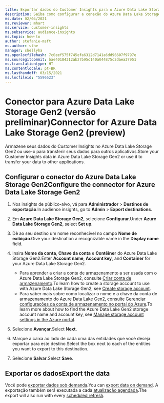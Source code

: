 ```yaml
---
title: Exportar dados do Customer Insights para o Azure Data Lake Storage Gen2
description: Saiba como configurar a conexão do Azure Data Lake Storage Gen2.
ms.date: 02/04/2021
ms.reviewer: mhart
ms.service: customer-insights
ms.subservice: audience-insights
ms.topic: how-to
author: stefanie-msft
ms.author: sthe
manager: shellyha
ms.openlocfilehash: 7c0eef575f745efa6312d7141a6dd96607f9797e
ms.sourcegitcommit: bae40184312ab27b95c140a044875c2daea37951
ms.translationtype: HT
ms.contentlocale: pt-BR
ms.lasthandoff: 03/15/2021
ms.locfileid: "5596623"
---
```

# <a name="connector-for-azure-data-lake-storage-gen2-preview"></a><span data-ttu-id="f2b47-103">Conector para Azure Data Lake Storage Gen2 (versão preliminar)</span><span class="sxs-lookup"><span data-stu-id="f2b47-103">Connector for Azure Data Lake Storage Gen2 (preview)</span></span>

<span data-ttu-id="f2b47-104">Armazene seus dados do Customer Insights no Azure Data Lake Storage Gen2 ou use-o para transferir seus dados para outros aplicativos.</span><span class="sxs-lookup"><span data-stu-id="f2b47-104">Store your Customer Insights data in Azure Data Lake Storage Gen2 or use it to transfer your data to other applications.</span></span>

## <a name="configure-the-connector-for-azure-data-lake-storage-gen2"></a><span data-ttu-id="f2b47-105">Configurar o conector do Azure Data Lake Storage Gen2</span><span class="sxs-lookup"><span data-stu-id="f2b47-105">Configure the connector for Azure Data Lake Storage Gen2</span></span>

1. <span data-ttu-id="f2b47-106">Nos insights de público-alvo, vá para **Administrador** > **Destinos de exportação**.</span><span class="sxs-lookup"><span data-stu-id="f2b47-106">In audience insights, go to **Admin** > **Export destinations**.</span></span>

1. <span data-ttu-id="f2b47-107">Em **Azure Data Lake Storage Gen2**, selecione **Configurar**.</span><span class="sxs-lookup"><span data-stu-id="f2b47-107">Under **Azure Data Lake Storage Gen2**, select **Set up**.</span></span>

1. <span data-ttu-id="f2b47-108">Dê ao seu destino um nome reconhecível no campo **Nome de exibição**.</span><span class="sxs-lookup"><span data-stu-id="f2b47-108">Give your destination a recognizable name in the **Display name** field.</span></span>

1. <span data-ttu-id="f2b47-109">Insira **Nome da conta**, **Chave da conta** e **Contêiner** do Azure Data Lake Storage Gen2.</span><span class="sxs-lookup"><span data-stu-id="f2b47-109">Enter **Account name**, **Account key**, and **Container** for your Azure Data Lake Storage Gen2.</span></span>
    - <span data-ttu-id="f2b47-110">Para aprender a criar a conta de armazenamento a ser usada com o Azure Data Lake Storage Gen2, consulte [Criar conta de armazenamento](/azure/storage/blobs/create-data-lake-storage-account).</span><span class="sxs-lookup"><span data-stu-id="f2b47-110">To learn how to create a storage account to use with Azure Data Lake Storage Gen2, see [Create storage account](/azure/storage/blobs/create-data-lake-storage-account).</span></span> 
    - <span data-ttu-id="f2b47-111">Para saber mais sobre como localizar o nome e a chave da conta de armazenamento do Azure Data Lake Gen2, consulte [Gerenciar configurações da conta de armazenamento no portal do Azure](/azure/storage/common/storage-account-manage).</span><span class="sxs-lookup"><span data-stu-id="f2b47-111">To learn more about how to find the Azure Data Lake Gen2 storage account name and account key, see [Manage storage account settings in the Azure portal](/azure/storage/common/storage-account-manage).</span></span>

1. <span data-ttu-id="f2b47-112">Selecione **Avançar**.</span><span class="sxs-lookup"><span data-stu-id="f2b47-112">Select **Next**.</span></span>

1. <span data-ttu-id="f2b47-113">Marque a caixa ao lado de cada uma das entidades que você deseja exportar para este destino.</span><span class="sxs-lookup"><span data-stu-id="f2b47-113">Select the box next to each of the entities you want to export to this destination.</span></span>

1. <span data-ttu-id="f2b47-114">Selecione **Salvar**.</span><span class="sxs-lookup"><span data-stu-id="f2b47-114">Select **Save**.</span></span>

## <a name="export-the-data"></a><span data-ttu-id="f2b47-115">Exportar os dados</span><span class="sxs-lookup"><span data-stu-id="f2b47-115">Export the data</span></span>

<span data-ttu-id="f2b47-116">Você pode [exportar dados sob demanda](export-destinations.md#export-data-on-demand).</span><span class="sxs-lookup"><span data-stu-id="f2b47-116">You can [export data on demand](export-destinations.md#export-data-on-demand).</span></span> <span data-ttu-id="f2b47-117">A exportação também será executada a cada [atualização agendada](system.md#schedule-tab).</span><span class="sxs-lookup"><span data-stu-id="f2b47-117">The export will also run with every [scheduled refresh](system.md#schedule-tab).</span></span>
